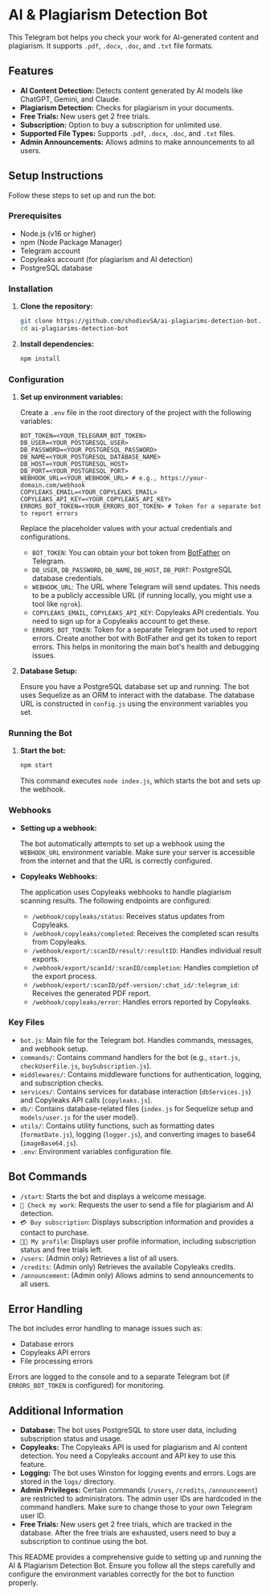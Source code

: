 # AI & Plagiarism Detection Bot

This Telegram bot helps you check your work for AI-generated content and plagiarism. It supports `.pdf`, `.docx`, `.doc`, and `.txt` file formats.

## Features

-   **AI Content Detection:** Detects content generated by AI models like ChatGPT, Gemini, and Claude.
-   **Plagiarism Detection:** Checks for plagiarism in your documents.
-   **Free Trials:** New users get 2 free trials.
-   **Subscription:** Option to buy a subscription for unlimited use.
-   **Supported File Types:** Supports `.pdf`, `.docx`, `.doc`, and `.txt` files.
-   **Admin Announcements:** Allows admins to make announcements to all users.

## Setup Instructions

Follow these steps to set up and run the bot:

### Prerequisites

-   Node.js (v16 or higher)
-   npm (Node Package Manager)
-   Telegram account
-   Copyleaks account (for plagiarism and AI detection)
-   PostgreSQL database

### Installation

1.  **Clone the repository:**

    ```bash
    git clone https://github.com/shodievSA/ai-plagiarims-detection-bot.git
    cd ai-plagiarims-detection-bot
    ```

2.  **Install dependencies:**

    ```bash
    npm install
    ```

### Configuration

1.  **Set up environment variables:**

    Create a `.env` file in the root directory of the project with the following variables:

    ```env
    BOT_TOKEN=<YOUR_TELEGRAM_BOT_TOKEN>
    DB_USER=<YOUR_POSTGRESQL_USER>
    DB_PASSWORD=<YOUR_POSTGRESQL_PASSWORD>
    DB_NAME=<YOUR_POSTGRESQL_DATABASE_NAME>
    DB_HOST=<YOUR_POSTGRESQL_HOST>
    DB_PORT=<YOUR_POSTGRESQL_PORT>
    WEBHOOK_URL=<YOUR_WEBHOOK_URL> # e.g., https://your-domain.com/webhook
    COPYLEAKS_EMAIL=<YOUR_COPYLEAKS_EMAIL>
    COPYLEAKS_API_KEY=<YOUR_COPYLEAKS_API_KEY>
    ERRORS_BOT_TOKEN=<YOUR_ERRORS_BOT_TOKEN> # Token for a separate bot to report errors
    ```

    Replace the placeholder values with your actual credentials and configurations.

    -   `BOT_TOKEN`:  You can obtain your bot token from [BotFather](https://t.me/BotFather) on Telegram.
    -   `DB_USER`, `DB_PASSWORD`, `DB_NAME`, `DB_HOST`, `DB_PORT`: PostgreSQL database credentials.
    -   `WEBHOOK_URL`: The URL where Telegram will send updates.  This needs to be a publicly accessible URL (if running locally, you might use a tool like `ngrok`).
    -   `COPYLEAKS_EMAIL`, `COPYLEAKS_API_KEY`: Copyleaks API credentials. You need to sign up for a Copyleaks account to get these.
    -   `ERRORS_BOT_TOKEN`: Token for a separate Telegram bot used to report errors. Create another bot with BotFather and get its token to report errors. This helps in monitoring the main bot's health and debugging issues.

2.  **Database Setup:**

    Ensure you have a PostgreSQL database set up and running. The bot uses Sequelize as an ORM to interact with the database.  The database URL is constructed in `config.js` using the environment variables you set.

### Running the Bot

1.  **Start the bot:**

    ```bash
    npm start
    ```

    This command executes `node index.js`, which starts the bot and sets up the webhook.

### Webhooks

-   **Setting up a webhook:**

    The bot automatically attempts to set up a webhook using the `WEBHOOK_URL` environment variable. Make sure your server is accessible from the internet and that the URL is correctly configured.

-   **Copyleaks Webhooks:**

    The application uses Copyleaks webhooks to handle plagiarism scanning results. The following endpoints are configured:

    -   `/webhook/copyleaks/status`: Receives status updates from Copyleaks.
    -   `/webhook/copyleaks/completed`: Receives the completed scan results from Copyleaks.
    -   `/webhook/export/:scanID/result/:resultID`: Handles individual result exports.
    -   `/webhook/export/scanId/:scanID/completion`: Handles completion of the export process.
    -   `/webhook/export/:scanID/pdf-version/:chat_id/:telegram_id`: Receives the generated PDF report.
    -   `/webhook/copyleaks/error`:  Handles errors reported by Copyleaks.

### Key Files

-   `bot.js`: Main file for the Telegram bot. Handles commands, messages, and webhook setup.
-   `commands/`: Contains command handlers for the bot (e.g., `start.js`, `checkUserFile.js`, `buySubscription.js`).
-   `middlewares/`: Contains middleware functions for authentication, logging, and subscription checks.
-   `services/`: Contains services for database interaction (`dbServices.js`) and Copyleaks API calls (`copyleaks.js`).
-   `db/`: Contains database-related files (`index.js` for Sequelize setup and `models/user.js` for the user model).
-   `utils/`: Contains utility functions, such as formatting dates (`formatDate.js`), logging (`logger.js`), and converting images to base64 (`imageBase64.js`).
-   `.env`: Environment variables configuration file.

## Bot Commands

-   `/start`: Starts the bot and displays a welcome message.
-   `📄 Check my work`:  Requests the user to send a file for plagiarism and AI detection.
-   `💳 Buy subscription`: Displays subscription information and provides a contact to purchase.
-   `🧑‍💻 My profile`: Displays user profile information, including subscription status and free trials left.
-   `/users`: (Admin only) Retrieves a list of all users.
-   `/credits`: (Admin only) Retrieves the available Copyleaks credits.
-   `/announcement`: (Admin only) Allows admins to send announcements to all users.

## Error Handling

The bot includes error handling to manage issues such as:

-   Database errors
-   Copyleaks API errors
-   File processing errors

Errors are logged to the console and to a separate Telegram bot (if `ERRORS_BOT_TOKEN` is configured) for monitoring.

## Additional Information

-   **Database:** The bot uses PostgreSQL to store user data, including subscription status and usage.
-   **Copyleaks:** The Copyleaks API is used for plagiarism and AI content detection. You need a Copyleaks account and API key to use this feature.
-   **Logging:** The bot uses Winston for logging events and errors. Logs are stored in the `logs/` directory.
-   **Admin Privileges:** Certain commands (`/users`, `/credits`, `/announcement`) are restricted to administrators.  The admin user IDs are hardcoded in the command handlers. Make sure to change those to your own Telegram user ID.
-   **Free Trials:** New users get 2 free trials, which are tracked in the database. After the free trials are exhausted, users need to buy a subscription to continue using the bot.

This README provides a comprehensive guide to setting up and running the AI & Plagiarism Detection Bot. Ensure you follow all the steps carefully and configure the environment variables correctly for the bot to function properly.
